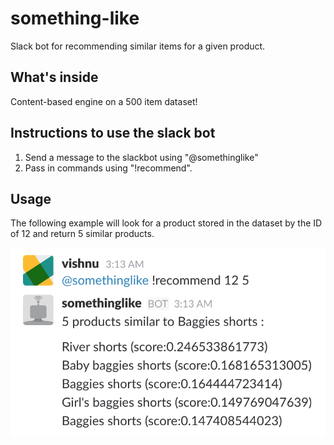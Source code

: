 # something-like
Slack bot for recommending similar items for a given product.

## What's inside
Content-based engine on a 500 item dataset!

## Instructions to use the slack bot
1. Send a message to the slackbot using "@somethinglike"
2. Pass in commands using "!recommend".

## Usage
The following example will look for a product stored in the dataset by the ID of 12 and return 5 similar products.

![alt text](https://github.com/kanishkamisra/something-like/blob/master/screenshot.png "Screenshot of the SlackBot SomethingLike")
